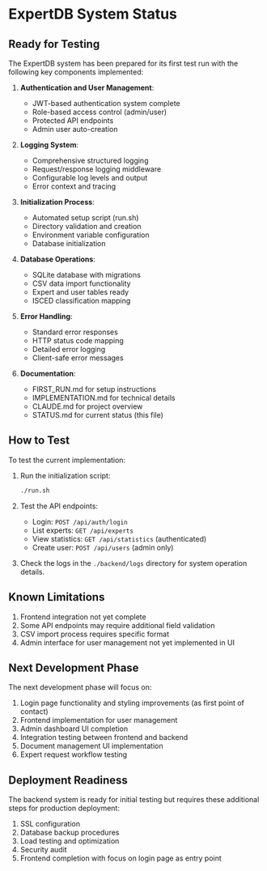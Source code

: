 # ExpertDB System Status

## Ready for Testing

The ExpertDB system has been prepared for its first test run with the following key components implemented:

1. **Authentication and User Management**:
   - JWT-based authentication system complete
   - Role-based access control (admin/user)
   - Protected API endpoints
   - Admin user auto-creation

2. **Logging System**:
   - Comprehensive structured logging
   - Request/response logging middleware
   - Configurable log levels and output
   - Error context and tracing

3. **Initialization Process**:
   - Automated setup script (run.sh)
   - Directory validation and creation
   - Environment variable configuration
   - Database initialization

4. **Database Operations**:
   - SQLite database with migrations
   - CSV data import functionality
   - Expert and user tables ready
   - ISCED classification mapping

5. **Error Handling**:
   - Standard error responses
   - HTTP status code mapping
   - Detailed error logging
   - Client-safe error messages

6. **Documentation**:
   - FIRST_RUN.md for setup instructions
   - IMPLEMENTATION.md for technical details
   - CLAUDE.md for project overview
   - STATUS.md for current status (this file)

## How to Test

To test the current implementation:

1. Run the initialization script:
   ```bash
   ./run.sh
   ```

2. Test the API endpoints:
   - Login: `POST /api/auth/login`
   - List experts: `GET /api/experts`
   - View statistics: `GET /api/statistics` (authenticated)
   - Create user: `POST /api/users` (admin only)

3. Check the logs in the `./backend/logs` directory for system operation details.

## Known Limitations

1. Frontend integration not yet complete
2. Some API endpoints may require additional field validation
3. CSV import process requires specific format
4. Admin interface for user management not yet implemented in UI

## Next Development Phase

The next development phase will focus on:

1. Login page functionality and styling improvements (as first point of contact)
2. Frontend implementation for user management
3. Admin dashboard UI completion
4. Integration testing between frontend and backend
5. Document management UI implementation
6. Expert request workflow testing

## Deployment Readiness

The backend system is ready for initial testing but requires these additional steps for production deployment:

1. SSL configuration
2. Database backup procedures
3. Load testing and optimization
4. Security audit
5. Frontend completion with focus on login page as entry point